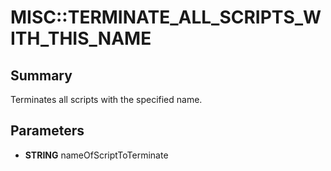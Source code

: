 # MISC::TERMINATE_ALL_SCRIPTS_WITH_THIS_NAME

## Summary
Terminates all scripts with the specified name.

## Parameters
* **STRING** nameOfScriptToTerminate